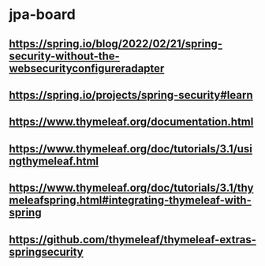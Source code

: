 # jpa-board


## https://spring.io/blog/2022/02/21/spring-security-without-the-websecurityconfigureradapter
## https://spring.io/projects/spring-security#learn


## https://www.thymeleaf.org/documentation.html
## https://www.thymeleaf.org/doc/tutorials/3.1/usingthymeleaf.html
## https://www.thymeleaf.org/doc/tutorials/3.1/thymeleafspring.html#integrating-thymeleaf-with-spring
## https://github.com/thymeleaf/thymeleaf-extras-springsecurity
